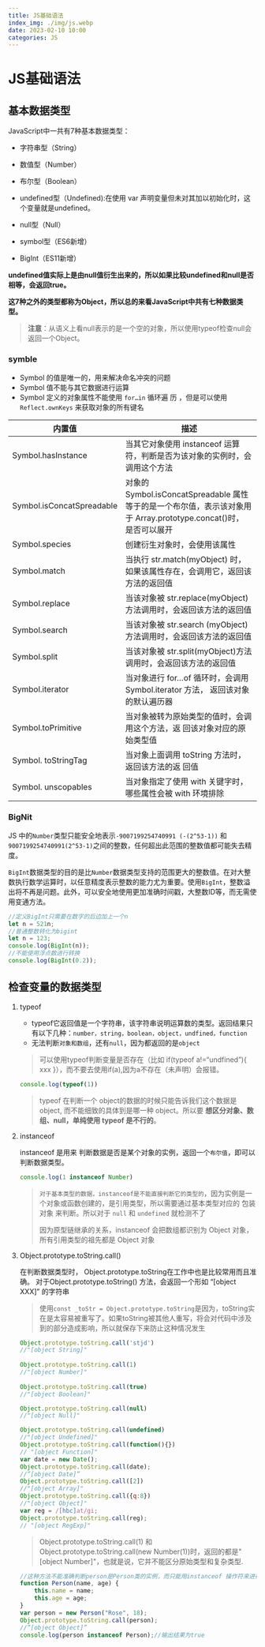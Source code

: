 ```yaml
---
title: JS基础语法
index_img: ./img/js.webp
date: 2023-02-10 10:00
categories: JS
---
```




# JS基础语法

## 基本数据类型

  JavaScript中一共有7种基本数据类型：

- 字符串型（String）

- 数值型（Number）

- 布尔型（Boolean）

- undefined型（Undefined):在使用 var 声明变量但未对其加以初始化时，这个变量就是undefined。

- null型（Null）

- symbol型（ES6新增）

- BigInt（ES11新增）

**undefined值实际上是由null值衍生出来的，所以如果比较undefined和null是否相等，会返回true。**

**这7种之外的类型都称为Object，所以总的来看JavaScript中共有七种数据类型。**

> **注意**：从语义上看null表示的是一个空的对象，所以使用typeof检查null会返回一个Object。

### **symble**

- Symbol 的值是唯一的，用来解决命名冲突的问题
- Symbol 值不能与其它数据进行运算
- Symbol 定义的对象属性不能使用 `for…in` 循环遍 历 ，但是可以使用 `Reflect.ownKeys` 来获取对象的所有键名

| 内置值                    | 描述                                                         |
| ------------------------- | ------------------------------------------------------------ |
| Symbol.hasInstance        | 当其它对象使用 instanceof 运算符，判断是否为该对象的实例时，会调用这个方法 |
| Symbol.isConcatSpreadable | 对象的 Symbol.isConcatSpreadable 属性等于的是一个布尔值，表示该对象用于 Array.prototype.concat()时， 是否可以展开 |
| Symbol.species            | 创建衍生对象时，会使用该属性                                 |
| Symbol.match              | 当执行 str.match(myObject) 时，如果该属性存在，会调用它，返回该方法的返回值 |
| Symbol.replace            | 当该对象被 str.replace(myObject)方法调用时，会返回该方法的返回值 |
| Symbol.search             | 当该对象被 str.search (myObject)方法调用时，会返回该方法的返回值 |
| Symbol.split              | 当该对象被 str.split(myObject)方法调用时，会返回该方法的返回值 |
| Symbol.iterator           | 当对象进行 for…of 循环时，会调用 Symbol.iterator 方法， 返回该对象的默认遍历器 |
| Symbol.toPrimitive        | 当对象被转为原始类型的值时，会调用这个方法，返 回该对象对应的原始类型值 |
| Symbol. toStringTag       | 当对象上面调用 toString 方法时，返回该方法的返 回值          |
| Symbol. unscopables       | 当对象指定了使用 with 关键字时，哪些属性会被 with 环境排除   |

### BigNit

JS 中的`Number`类型只能安全地表示`-9007199254740991 (-(2^53-1))` 和`9007199254740991(2^53-1)`之间的整数，任何超出此范围的整数值都可能失去精度。

`BigInt`数据类型的目的是比`Number`数据类型支持的范围更大的整数值。在对大整数执行数学运算时，以任意精度表示整数的能力尤为重要。使用`BigInt`，整数溢出将不再是问题。此外，可以安全地使用更加准确时间戳，大整数ID等，而无需使用变通方法。

```js
//定义BigInt只需要在数字的后边加上一个n
let n = 521n;
//普通整数转化为bigint
let n = 123;
console.log(BigInt(n));
//不能使用浮点数进行转换
console.log(BigInt(0.2));
```

## 检查变量的数据类型

1. typeof

   - typeof它返回值是一个字符串，该字符串说明运算数的类型。返回结果只有以下几种：`number，string，boolean，object，undfined，function`
   - 无法判断`对象和数组`，还有`null`，因为都返回的是`object`

   > 可以使用typeof判断变量是否存在（比如 if(typeof a!=“undfined”){ xxx }），而不要去使用if(a),因为a不存在（未声明）会报错。

   ```js
   console.log(typeof(1))
   ```

   > typeof 在判断一个 object的数据的时候只能告诉我们这个数据是 object, 而不能细致的具体到是哪一种 object。所以要 **想区分对象、数组、null，单纯使用 typeof 是不行的**。

2. instanceof

   instanceof 是用来 判断数据是否是某个对象的实例，返回一个`布尔值`，即可以判断数据类型。

   ```js
   console.log(1 instanceof Number)
   ```

   > `对于基本类型的数据，instanceof是不能直接判断它的类型的`，因为实例是一个对象或函数创建的，是引用类型，所以需要通过基本类型对应的 包装对象 来判断。所以对于 `null` 和 `undefined` 就检测不了
   >
   > 因为原型链继承的关系，instanceof 会把数组都识别为 Object 对象，所有引用类型的祖先都是 Object 对象

3. Object.prototype.toString.call()

   在判断数据类型时， Object.prototype.toString在工作中也是比较常用而且准确。
   对于Object.prototype.toString() 方法，会返回一个形如 “[object XXX]” 的字符串

   > 使用`const _toStr = Object.prototype.toString`是因为，toString实在是太容易被重写了。如果toString被其他人重写，将会对代码中涉及到的部分造成影响，所以就保存下来防止这种情况发生
   
   ```js
   Object.prototype.toString.call('stjd')
   //"[object String]"
    
   Object.prototype.toString.call(1)
   //"[object Number]"
    
   Object.prototype.toString.call(true)
   //"[object Boolean]"
   
   Object.prototype.toString.call(null)
   //"[object Null]"
   
   Object.prototype.toString.call(undefined)
   //"[object Undefined]"
   Object.prototype.toString.call(function(){})
   // "[object Function]"
   var date = new Date();
   Object.prototype.toString.call(date);
   //”[object Date]”
   Object.prototype.toString.call([2])
   //"[object Array]"
   Object.prototype.toString.call({q:8})
   //"[object Object]"
   var reg = /[hbc]at/gi;
   Object.prototype.toString.call(reg);
   // "[object RegExp]"
   ```

   > Object.prototype.toString.call(1) 和 Object.prototype.toString.call(new Number(1))时，返回的都是"[object Number]"，也就是说，它并不能区分原始类型和复杂类型.
   
   ```js
   //这种方法不能准确判断person是Person类的实例，而只能用instanceof 操作符来进行判断
   function Person(name, age) {
       this.name = name;
       this.age = age;
   }
   var person = new Person("Rose", 18);
   Object.prototype.toString.call(person); 
   //”[object Object]”
   console.log(person instanceof Person);//输出结果为true
   ```
   

